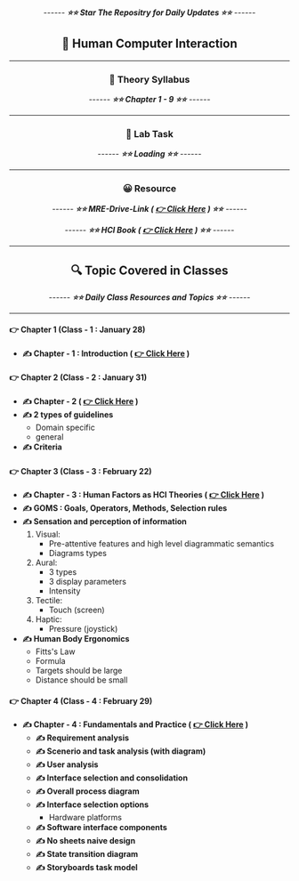 <div align = "center">

_------ **⭐⭐ Star The Repositry for Daily Updates ⭐⭐** ------_

## 🍂 Human Computer Interaction

</div>

<hr>

<div align = "center">

### 🍂 Theory Syllabus

_------ **⭐⭐ Chapter 1 - 9 ⭐⭐** ------_

<hr>

</div>

<div align = "center">

### 🎅 Lab Task

_------ **⭐⭐ Loading ⭐⭐** ------_

<hr>

</div>

<div align = "center">

### 😀 Resource

_------ **⭐⭐ MRE-Drive-Link ( [ 👉 Click Here](https://drive.google.com/drive/folders/1YdqmQc94PH_jMG3BmNxD786EnA9lyhJa) ) ⭐⭐** ------_

_------ **⭐⭐ HCI Book ( [ 👉 Click Here](<./Book/Gerard%20Jounghyun%20Kim%20-%20Human-Computer%20Interaction%20%20Fundamentals%20and%20Practice-Auerbach%20Publications%20(2015).pdf>) ) ⭐⭐** ------_

<hr>

</div>

<div align = "center">

## 🔍 Topic Covered in Classes

_------ **⭐⭐ Daily Class Resources and Topics ⭐⭐** ------_

<hr>

</div>

#### 👉 Chapter 1 (Class - 1 : January 28)

- **✍️ Chapter - 1 : Introduction ( [ 👉 Click Here](./Slides/Chapter%201_%20Introduction.pptx) )**

#### 👉 Chapter 2 (Class - 2 : January 31)

- **✍️ Chapter - 2 ( [ 👉 Click Here](./Slides/Chapter%202.pptx) )**
- **✍️ 2 types of guidelines**
  - Domain specific
  - general
- **✍️ Criteria**

#### 👉 Chapter 3 (Class - 3 : February 22)

- **✍️ Chapter - 3 : Human Factors as HCI Theories ( [ 👉 Click Here](./Slides/Chapter%203.pptx) )**
- **✍️ GOMS : Goals, Operators, Methods, Selection rules**
- **✍️ Sensation and perception of information**
  1. Visual:
     - Pre-attentive features and high level diagrammatic semantics
     - Diagrams types
  2. Aural:
     - 3 types
     - 3 display parameters
     - Intensity
  3. Tectile:
     - Touch (screen)
  4. Haptic:
     - Pressure (joystick)
- **✍️ Human Body Ergonomics**
  - Fitts's Law
  - Formula
  - Targets should be large
  - Distance should be small

#### 👉 Chapter 4 (Class - 4 : February 29)

- **✍️ Chapter - 4 : Fundamentals and Practice ( [ 👉 Click Here](./Slides/Chapter%204.pptx) )**
   - **✍️ Requirement analysis**
   - **✍️ Scenerio and task analysis (with diagram)**
   - **✍️ User analysis**
   - **✍️ Interface selection and consolidation**
   - **✍️ Overall process diagram**
   - **✍️ Interface selection options**
      - Hardware platforms
   - **✍️ Software interface components**
   - **✍️ No sheets naive design**
   - **✍️ State transition diagram**
   - **✍️ Storyboards task model**